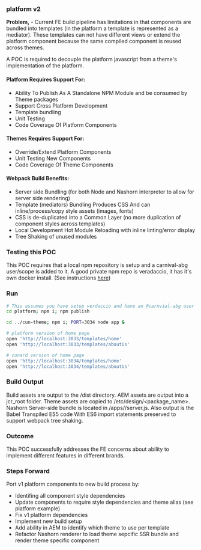 ### platform v2

**Problem,** - Current FE build pipeline has limitations in that components are bundled into templates (in the platform 
a template is represented as a mediator).
These templates can not have different views or extend the platform component because the same compiled component is 
reused across themes.

A POC is required to decouple the platform javascript from a theme's implementation of the platform. 
 
#### Platform Requires Support For:
* Ability To Publish As A Standalone NPM Module and be consumed by Theme packages
* Support Cross Platform Development
* Template bundling
* Unit Testing
* Code Coverage Of Platform Components

#### Themes Requires Support For:
* Override/Extend Platform Components
* Unit Testing New Components
* Code Coverage Of Theme Components

#### Webpack Build Benefits:
* Server side Bundling (for both Node and Nashorn interpreter to allow for server side rendering)
* Template (mediators) Bundling Produces CSS And can inline/process/copy style assets (images, fonts)
* CSS is de-duplicated into a Common Layer (no more duplication of component styles across templates)
* Local Development Hot Module Reloading with inline linting/error display
* Tree Shaking of unused modules

### Testing this POC
This POC requires that a local npm repository is setup and a carnival-abg user/scope is added to it. A good private npm 
repo is veradaccio, it has it's own docker install. (See instructions [here](https://github.com/verdaccio/verdaccio]))
 
### Run
```sh
# This assumes you have setup verdaccio and have an @carnvial-abg user
cd platform; npm i; npm publish

cd ../cun-theme; npm i; PORT=3034 node app &

# platform version of home page
open 'http://localhost:3033/templates/home'
open 'http://localhost:3033/templates/aboutUs'

# cunard version of home page
open 'http://localhost:3034/templates/home'
open 'http://localhost:3034/templates/aboutUs'
```

### Build Output
Build assets are output to the /dist directory. AEM assets are output into a jcr_root folder. Theme assets are copied to 
/etc/design/<package_name>. Nashorn Server-side bundle is located in /apps/<package-name>/server.js.
Also output is the Babel Transpiled ES5 code With ES6 import statements preserved to support webpack tree shaking.

### Outcome
This POC successfully addresses the FE concerns about ability to implement different features in different brands.

### Steps Forward
Port v1 platform components to new build process by:
* Identifing all component style dependencies 
* Update components to require style dependencies and theme alias (see platform example)
* Fix v1 platform dependencies
* Implement new build setup
* Add ability in AEM to identify which theme to use per template
* Refactor Nashorn renderer to load theme sepcific SSR bundle and render theme specific component
